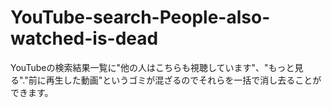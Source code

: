 # YouTube-search-People-also-watched-is-dead

YouTubeの検索結果一覧に"他の人はこちらも視聴しています"、"もっと見る"."前に再生した動画"というゴミが混ざるのでそれらを一括で消し去ることができます。
